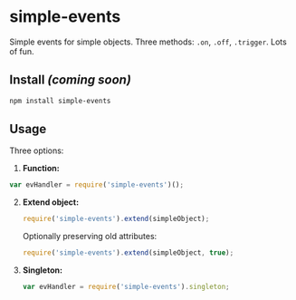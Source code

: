 # simple-events
Simple events for simple objects. Three methods: `.on`, `.off`, `.trigger`. Lots of fun.

## Install _(coming soon)_
```bash
npm install simple-events
```

## Usage
Three options:

1. **Function:**

  ```js
  var evHandler = require('simple-events')();
  ```

2. **Extend object:**

	```js
	require('simple-events').extend(simpleObject);
	```
  
	Optionally preserving old attributes:

	```js
	require('simple-events').extend(simpleObject, true);
	```

3. **Singleton:**
  
	```js
	var evHandler = require('simple-events').singleton;
	```
